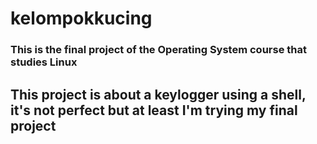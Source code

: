 # kelompokkucing

### This is the final project of the Operating System course that studies Linux

## This project is about a keylogger using a shell, it's not perfect but at least I'm trying my final project
